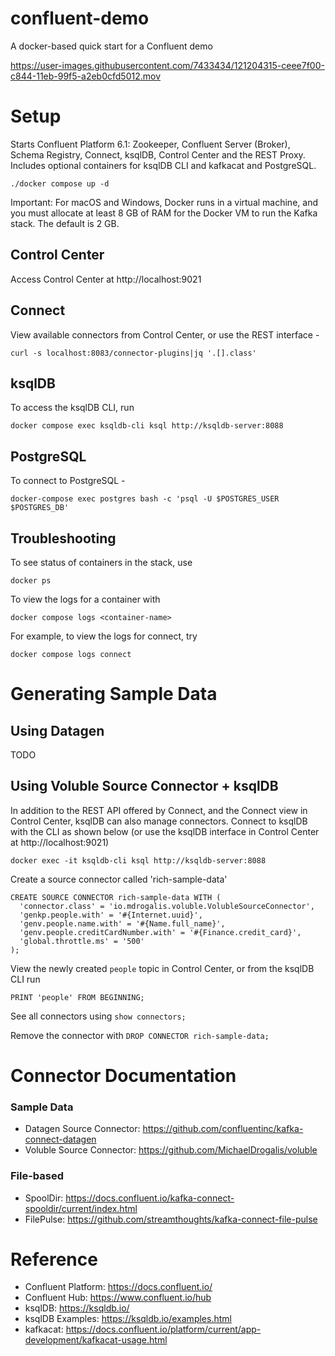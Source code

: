 # confluent-demo
A docker-based quick start for a Confluent demo

https://user-images.githubusercontent.com/7433434/121204315-ceee7f00-c844-11eb-99f5-a2eb0cfd5012.mov


# Setup

Starts Confluent Platform 6.1: Zookeeper, Confluent Server (Broker), Schema Registry, Connect, ksqlDB, Control Center and the REST Proxy. Includes optional containers for ksqlDB CLI and kafkacat and PostgreSQL.

`./docker compose up -d` 

Important: For macOS and Windows, Docker runs in a virtual machine, and you must allocate at least 8 GB of RAM for the Docker VM to run the Kafka stack. The default is 2 GB.


## Control Center

Access Control Center at http://localhost:9021


## Connect

View available connectors from Control Center, or use the REST interface -

`curl -s localhost:8083/connector-plugins|jq '.[].class'`

## ksqlDB

To access the ksqlDB CLI, run

`docker compose exec ksqldb-cli ksql http://ksqldb-server:8088`


## PostgreSQL

To connect to PostgreSQL -

`docker-compose exec postgres bash -c 'psql -U $POSTGRES_USER $POSTGRES_DB'`


## Troubleshooting

To see status of containers in the stack, use

`docker ps`

To view the logs for a container with 

`docker compose logs <container-name>`

For example, to view the logs for connect, try 

`docker compose logs connect`


# Generating Sample Data

## Using Datagen

TODO

## Using Voluble Source Connector + ksqlDB

In addition to the REST API offered by Connect, and the Connect view in Control Center, ksqlDB can also manage connectors. Connect to ksqlDB with the CLI as shown below (or use the ksqlDB interface in Control Center at http://localhost:9021)

`docker exec -it ksqldb-cli ksql http://ksqldb-server:8088`

Create a source connector called 'rich-sample-data'

```
CREATE SOURCE CONNECTOR rich-sample-data WITH (
  'connector.class' = 'io.mdrogalis.voluble.VolubleSourceConnector',
  'genkp.people.with' = '#{Internet.uuid}',
  'genv.people.name.with' = '#{Name.full_name}',
  'genv.people.creditCardNumber.with' = '#{Finance.credit_card}',
  'global.throttle.ms' = '500'
);
```

View the newly created `people` topic in Control Center, or from the ksqlDB CLI run

`PRINT 'people' FROM BEGINNING;`

See all connectors using `show connectors;`

Remove the connector with `DROP CONNECTOR rich-sample-data;`


# Connector Documentation

### Sample Data

* Datagen Source Connector: https://github.com/confluentinc/kafka-connect-datagen
* Voluble Source Connector: https://github.com/MichaelDrogalis/voluble

### File-based

* SpoolDir: https://docs.confluent.io/kafka-connect-spooldir/current/index.html
* FilePulse: https://github.com/streamthoughts/kafka-connect-file-pulse


# Reference

* Confluent Platform: https://docs.confluent.io/
* Confluent Hub: https://www.confluent.io/hub
* ksqlDB: https://ksqldb.io/
* ksqlDB Examples: https://ksqldb.io/examples.html
* kafkacat: https://docs.confluent.io/platform/current/app-development/kafkacat-usage.html

